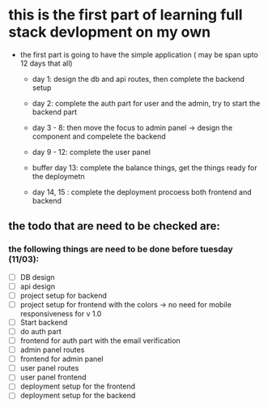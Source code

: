 # this is the first part of learning full stack devlopment on my own

- the first part is going to have the simple application ( may be span upto 12 days that all)

  - day 1: design the db and api routes, then complete the backend setup

  - day 2: complete the auth part for user and the admin, try to start the backend part

  - day 3 - 8: then move the focus to admin panel -> design the component and compelete the backend

  - day 9 - 12: complete the user panel

  - buffer day 13: complete the balance things, get the things ready for the deploymetn

  - day 14, 15 : complete the deployment procoess both frontend and backend

## the todo that are need to be checked are:

### the following things are need to be done before tuesday (11/03):

- [ ] DB design
- [ ] api design
- [ ] project setup for backend
- [ ] project setup for frontend with the colors -> no need for mobile responsiveness for v 1.0
- [ ] Start backend
- [ ] do auth part
- [ ] frontend for auth part with the email verification
- [ ] admin panel routes
- [ ] frontend for admin panel
- [ ] user panel routes
- [ ] user panel frontend
- [ ] deployment setup for the frontend
- [ ] deployment setup for the backend

